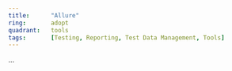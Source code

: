 ```yaml
---
title:      "Allure"
ring:       adopt
quadrant:   tools
tags:       [Testing, Reporting, Test Data Management, Tools]
---
```

...